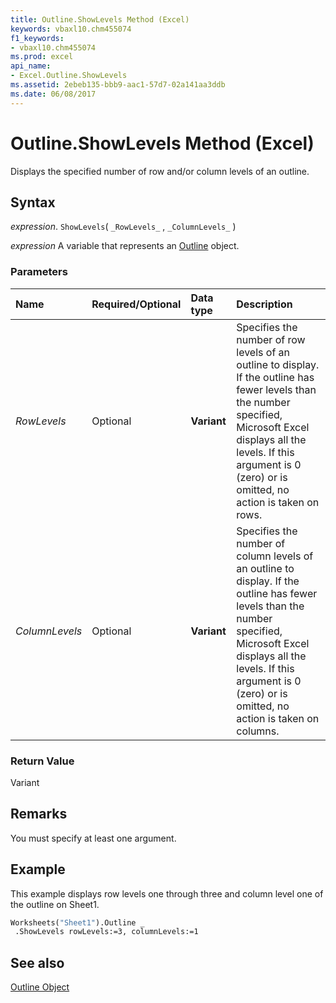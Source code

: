 ```yaml
---
title: Outline.ShowLevels Method (Excel)
keywords: vbaxl10.chm455074
f1_keywords:
- vbaxl10.chm455074
ms.prod: excel
api_name:
- Excel.Outline.ShowLevels
ms.assetid: 2ebeb135-bbb9-aac1-57d7-02a141aa3ddb
ms.date: 06/08/2017
---
```



# Outline.ShowLevels Method (Excel)

Displays the specified number of row and/or column levels of an outline.


## Syntax

 _expression_. `ShowLevels`( `_RowLevels_` , `_ColumnLevels_` )

 _expression_ A variable that represents an [Outline](Excel.Outline.md) object.


### Parameters



|Name|Required/Optional|Data type|Description|
|:-----|:-----|:-----|:-----|
| _RowLevels_|Optional| **Variant**|Specifies the number of row levels of an outline to display. If the outline has fewer levels than the number specified, Microsoft Excel displays all the levels. If this argument is 0 (zero) or is omitted, no action is taken on rows.|
| _ColumnLevels_|Optional| **Variant**|Specifies the number of column levels of an outline to display. If the outline has fewer levels than the number specified, Microsoft Excel displays all the levels. If this argument is 0 (zero) or is omitted, no action is taken on columns.|

### Return Value

Variant


## Remarks

You must specify at least one argument.


## Example

This example displays row levels one through three and column level one of the outline on Sheet1.


```vb
Worksheets("Sheet1").Outline _ 
 .ShowLevels rowLevels:=3, columnLevels:=1
```


## See also


[Outline Object](Excel.Outline.md)

